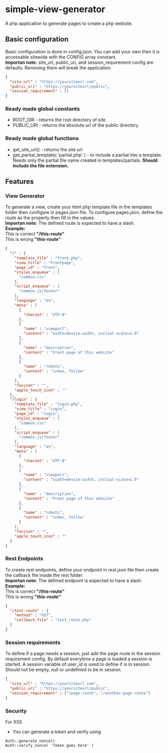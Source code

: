 # simple-view-generator
A php application to generate pages to create a php website.

## Basic configuration
Basic configuration is done in config.json. You can add your own then it is accessable sitewide with the CONFIG array constant. <br>
**Importan note:** site_url, public_uri, and session_requirement config are defaults. Removing them will break the application. <br>

```json
{
  "site_url" : "https://yoursiteurl.com",
  "public_uri" : "https://yoursiteurl/public",
  "session_requirement" : []
}
```

### Ready made global constants
* ROOT_DIR - returns the root directory of site
* PUBLIC_URI - returns the absolute url of the public directory

### Ready made global functions
* get_site_url() - returns the site url
* get_partial_template( 'partial.php' ) - to include a partial into a template. Needs only the partial file name created in templates/partials. **Should include the file extension.**

## Features
### View Generator
To generate a view, create your html php template file in the templates folder then configure in pages.json file.
To configure pages.json, define the route as the property then fill in the values. <br>
**Importan note:** The defined route is expected to have a slash. <br>
**Example:** <br>
This is correct  **"/this-route"** <br>
This is wrong  **"this-route"**

```json
{
  "/" : {
    "template_file" : "front.php",
    "view_title" : "Frontpage",
    "page_id" : "front",
    "styles_enqueue" : [
      "common.css"
    ],
    "script_enqueue" : [
      "common.js|footer"
    ],
    "language" : "en",
    "meta" : [
      {
        "charset" : "UTF-8"
      },
      {
        "name" : "viewport",
        "content" : "width=device-width, initial-scale=1.0"
      },
      {
        "name" : "description",
        "content" : "Front page of this website"
      },
      {
        "name" : "robots",
        "content" : "index, follow"
      }
    ],
    "favicon" : "",
    "apple_touch_icon" : ""
  },
  "/login" : {
    "template_file" : "login.php",
    "view_title" : "Login",
    "page_id" : "login",
    "styles_enqueue" : [
      "common.css"
    ],
    "script_enqueue" : [
      "common.js|footer"
    ],
    "language" : "en",
    "meta" : [
      {
        "charset" : "UTF-8"
      },
      {
        "name" : "viewport",
        "content" : "width=device-width, initial-scale=1.0"
      },
      {
        "name" : "description",
        "content" : "Front page of this website"
      },
      {
        "name" : "robots",
        "content" : "index, follow"
      }
    ],
    "favicon" : "",
    "apple_touch_icon" : ""
  }
}
```

### Rest Endpoints
To create rest endpoints, define your endpoint in rest.json file then create the callback file inside the rest folder. <br>
**Importan note:** The defined endpoint is expected to have a slash. <br>
**Example:** <br>
This is correct  **"/this-route"** <br>
This is wrong  **"this-route"**

```json
{
  "/test-route" : {
    "method" : "GET",
    "callback_file" : "test_route.php"
  }
}
```

### Session requirements
To define if a page needs a session, just add the page route in the session requirement config. By default everytime a page is loaded a session is started. A session variable of user_id is used to define if is in session. Should not be empty, null or undefined to be in session.

```json
{
  "site_url" : "https://yoursiteurl.com",
  "public_uri" : "https://yoursiteurl/public",
  "session_requirement" : ["/page-route", "/another-page-route"]
}
```

### Security
For XSS <br>
- You can generate a token and verify using <br>
```
Auth::generate_nonce()
Auth::verify_nonce( 'Token goes here' )
```